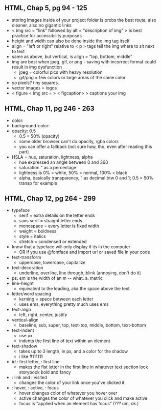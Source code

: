 ## HTML, Chap 5, pg 94 - 125
* storing images inside of your project folder is probs the best route, also cleaner, also no gigantic links
* < img src = "link" followed by alt = "description of img" > is best practice for accessibility purposes 
* height and width can also be done inside the img tag itself 
* align = "left or right" relative to < p > tags tell the img where to sit next to text
* same as above, but vertical, is align = "top, bottom, middle"
* img are best when jpeg, gif, or png - saving with incorrect format could result in img dysfunction
    * jpeg = colorful pics with heavy resolution
    * gif/png = few colors or large areas of the same color
* yo pixels? tiny squares.
* vector images = logos
* < figure < img src = > < figcaption> > captions your img

## HTML, Chap 11, pg 246 - 263
* color:
* background-color:
* opacity: 0.5
    * 0.5 = 50% (opacity)
    * some older browser can't do opacity, rgba colors
    * you can offer a fallback (not sure how, tho, even after reading this part)
* HSLA = hue, saturation, lightness, alpha
    * hue expressed an angle between 0 and 360
    * saturation " as a percentage
    * lightness is 0% = white, 50% = normal, 100% = black
    * alpha, basically transparency, " as decimal btw 0 and 1; 0.5 = 50% transp for example

## HTML, Chap 12, pg 264 - 299
* typeface
    * serif = extra details on the letter ends
    * sans serif = straight letter ends
    * monospace = every letter is fixed width 
    * weight = boldness
    * style = italics
    * stretch = condensed or extended 
* know that a typeface will only display if its in the computer 
    * OR if you use @fontface and import url or saved file in your code
* text-transform
    * uppercase, lowercase, capitalize
* text-decoration
    * underline, overline, line through, blink (annoying, don't do it)
* ps. em is the width of an m -- what. a. metric
* line-height
    * equivalent to the leading, aka the space above the text
* letter/word spacing
    * kerning = space between each letter
    * uses ems, everything pretty much uses ems
* text-align
    * left, right, center, justify
* vertical-align
    * baseline, sub, super, top, text-top, middle, bottom, text-bottom
* text-indent
    * use px
    * indents the first line of text within an element
* text-shadow
    * takes up to 3 length, in px, and a color for the shadow
    * i like #111111
* id : first letter, : first line
    * makes the fist letter in the first line in whatever text section look storybook bold and fancy
* : link and : visited
    * changes the color of your link once you've clicked it
* : hover, : active, : focus
    * hover changes color of whatever you hover over
    * active changes the color of whatever you click and make active
    * focus is "applied when an element has focus" (??? um, ok.)

